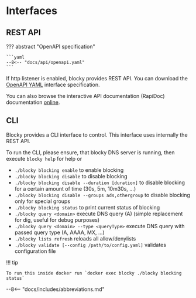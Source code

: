 # Interfaces

## REST API


??? abstract "OpenAPI specification"

    ```yaml
    --8<-- "docs/api/openapi.yaml"
    ```

If http listener is enabled, blocky provides REST API. You can download the [OpenAPI YAML](api/openapi.yaml) interface specification. 

You can also browse the interactive API documentation (RapiDoc) documentation [online](rapidoc.html).

## CLI

Blocky provides a CLI interface to control. This interface uses internally the REST API.

To run the CLI, please ensure, that blocky DNS server is running, then execute `blocky help` for help or

- `./blocky blocking enable` to enable blocking
- `./blocky blocking disable` to disable blocking
- `./blocky blocking disable --duration [duration]` to disable blocking for a certain amount of time (30s, 5m, 10m30s,
  ...)
- `./blocky blocking disable --groups ads,othergroup` to disable blocking only for special groups
- `./blocky blocking status` to print current status of blocking
- `./blocky query <domain>` execute DNS query (A) (simple replacement for dig, useful for debug purposes)
- `./blocky query <domain> --type <queryType>` execute DNS query with passed query type (A, AAAA, MX, ...)
- `./blocky lists refresh` reloads all allow/denylists
- `./blocky validate [--config /path/to/config.yaml]` validates configuration file

!!! tip 

    To run this inside docker run `docker exec blocky ./blocky blocking status`

--8<-- "docs/includes/abbreviations.md"
